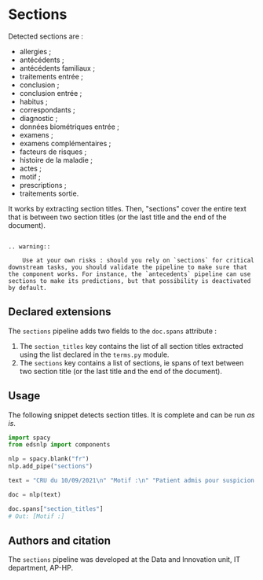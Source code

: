 # Sections

Detected sections are :

- allergies ;
- antécédents ;
- antécédents familiaux ;
- traitements entrée ;
- conclusion ;
- conclusion entrée ;
- habitus ;
- correspondants ;
- diagnostic ;
- données biométriques entrée ;
- examens ;
- examens complémentaires ;
- facteurs de risques ;
- histoire de la maladie ;
- actes ;
- motif ;
- prescriptions ;
- traitements sortie.

It works by extracting section titles. Then, "sections" cover the entire text that is between two section titles (or the last title and the end of the document).

```{eval-rst}

.. warning::

    Use at your own risks : should you rely on `sections` for critical downstream tasks, you should validate the pipeline to make sure that the component works. For instance, the `antecedents` pipeline can use sections to make its predictions, but that possibility is deactivated by default.
```

## Declared extensions

The `sections` pipeline adds two fields to the `doc.spans` attribute :

1. The `section_titles` key contains the list of all section titles extracted using the list declared in the `terms.py` module.
2. The `sections` key contains a list of sections, ie spans of text between two section title (or the last title and the end of the document).

## Usage

The following snippet detects section titles. It is complete and can be run _as is_.

```python
import spacy
from edsnlp import components

nlp = spacy.blank("fr")
nlp.add_pipe("sections")

text = "CRU du 10/09/2021\n" "Motif :\n" "Patient admis pour suspicion de COVID"

doc = nlp(text)

doc.spans["section_titles"]
# Out: [Motif :]
```

## Authors and citation

The `sections` pipeline was developed at the Data and Innovation unit, IT department, AP-HP.
